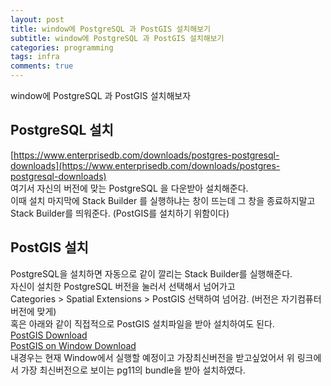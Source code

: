 ```yaml
---
layout: post
title: window에 PostgreSQL 과 PostGIS 설치해보기
subtitle: window에 PostgreSQL 과 PostGIS 설치해보기
categories: programming
tags: infra
comments: true
---
```


window에 PostgreSQL 과 PostGIS 설치해보자

## PostgreSQL 설치
[https://www.enterprisedb.com/downloads/postgres-postgresql-downloads](https://www.enterprisedb.com/downloads/postgres-postgresql-downloads)  
여기서 자신의 버전에 맞는 PostgreSQL 을 다운받아 설치해준다.  
이때 설치 마지막에 Stack Builder 를 실행하냐는 창이 뜨는데 그 창을 종료하지말고 Stack Builder를 띄워준다. (PostGIS를 설치하기 위함이다)

## PostGIS 설치
PostgreSQL을 설치하면 자동으로 같이 깔리는 Stack Builder를 실행해준다.  
자신이 설치한 PostgreSQL 버전을 눌러서 선택해서 넘어가고  
Categories > Spatial Extensions > PostGIS 선택하여 넘어감. (버전은 자기컴퓨터버전에 맞게)  
혹은 아래와 같이 직접적으로 PostGIS 설치파일을 받아 설치하여도 된다.   
[PostGIS Download](http://postgis.net/install/)  
[PostGIS on Window Download](http://download.osgeo.org/postgis/windows/)  
내경우는 현재 Window에서 실행할 예정이고 가장최신버전을 받고싶었어서 위 링크에서 가장 최신버전으로 보이는 pg11의 bundle을 받아 설치하였다. 